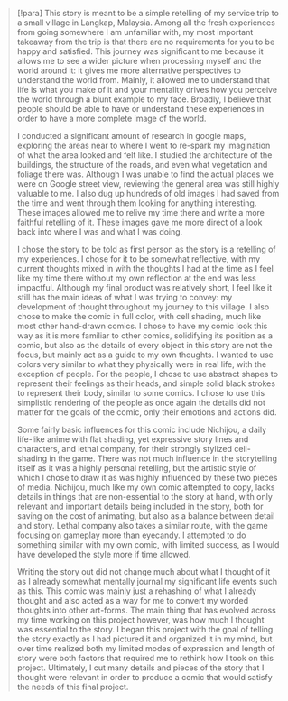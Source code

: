 > [!para]
> This story is meant to be a simple retelling of my service trip to a small village in Langkap, Malaysia. Among all the fresh experiences from going somewhere I am unfamiliar with, my most important takeaway from the trip is that there are no requirements for you to be happy and satisfied. This journey was significant to me because it allows me to see a wider picture when processing myself and the world around it: it gives me more alternative perspectives to understand the world from. Mainly, it allowed me to understand that life is what you make of it and your mentality drives how you perceive the world through a blunt example to my face. Broadly, I believe that people should be able to have or understand these experiences in order to have a more complete image of the world.
> 
> I conducted a significant amount of research in google maps, exploring the areas near to where I went to re-spark my imagination of what the area looked and felt like. I studied the architecture of the buildings, the structure of the roads, and even what vegetation and foliage there was. Although I was unable to find the actual places we were on Google street view, reviewing the general area was still highly valuable to me. I also dug up hundreds of old images I had saved from the time and went through them looking for anything interesting. These images allowed me to relive my time there and write a more faithful retelling of it. These images gave me more direct of a look back into where I was and what I was doing.
> 
> I chose the story to be told as first person as the story is a retelling of my experiences. I chose for it to be somewhat reflective, with my current thoughts mixed in with the thoughts I had at the time as I feel like my time there without my own reflection at the end was less impactful. Although my final product was relatively short, I feel like it still has the main ideas of what I was trying to convey: my development of thought throughout my journey to this village. I also chose to make the comic in full color, with cell shading, much like most other hand-drawn comics. I chose to have my comic look this way as it is more familiar to other comics, solidifying its position as a comic, but also as the details of every object in this story are not the focus, but mainly act as a guide to my own thoughts. I wanted to use colors very similar to what they physically were in real life, with the exception of people. For the people, I chose to use abstract shapes to represent their feelings as their heads, and simple solid black strokes to represent their body, similar to some comics. I chose to use this simplistic rendering of the people as once again the details did not matter for the goals of the comic, only their emotions and actions did.
> 
> Some fairly basic influences for this comic include Nichijou, a daily life-like anime with flat shading, yet expressive story lines and characters, and lethal company, for their strongly stylized cell-shading in the game. There was not much influence in the storytelling itself as it was a highly personal retelling, but the artistic style of which I chose to draw it as was highly influenced by these two pieces of media. Nichijou, much like my own comic attempted to copy, lacks details in things that are non-essential to the story at hand, with only relevant and important details being included in the story, both for saving on the cost of animating, but also as a balance between detail and story. Lethal company also takes a similar route, with the game focusing on gameplay more than eyecandy. I attempted to do something similar with my own comic, with limited success, as I would have developed the style more if time allowed.
> 
> Writing the story out did not change much about what I thought of it as I already somewhat mentally journal my significant life events such as this. This comic was mainly just a rehashing of what I already thought and also acted as a way for me to convert my worded thoughts into other art-forms. The main thing that has evolved across my time working on this project however, was how much I thought was essential to the story. I began this project with the goal of telling the story exactly as I had pictured it and organized it in my mind, but over time realized both my limited modes of expression and length of story were both factors that required me to rethink how I took on this project. Ultimately, I cut many details and pieces of the story that I thought were relevant in order to produce a comic that would satisfy the needs of this final project.
